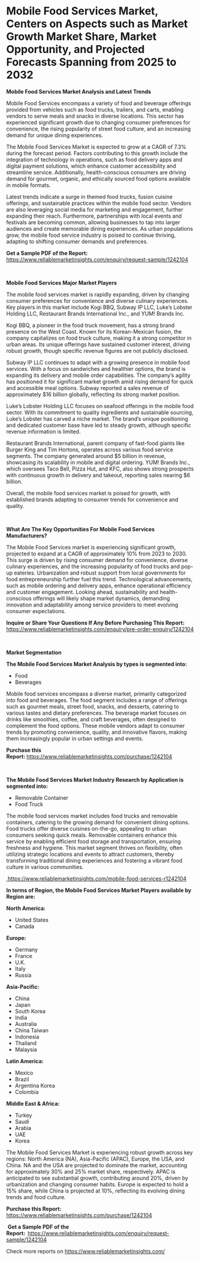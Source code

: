 <p><h1>Mobile Food Services Market, Centers on Aspects such as Market Growth Market Share, Market Opportunity, and Projected Forecasts Spanning from 2025 to 2032</h1></p><p><strong>Mobile Food Services Market Analysis and Latest Trends</strong></p>
<p><p>Mobile Food Services encompass a variety of food and beverage offerings provided from vehicles such as food trucks, trailers, and carts, enabling vendors to serve meals and snacks in diverse locations. This sector has experienced significant growth due to changing consumer preferences for convenience, the rising popularity of street food culture, and an increasing demand for unique dining experiences.</p><p>The Mobile Food Services Market is expected to grow at a CAGR of 7.3% during the forecast period. Factors contributing to this growth include the integration of technology in operations, such as food delivery apps and digital payment solutions, which enhance customer accessibility and streamline service. Additionally, health-conscious consumers are driving demand for gourmet, organic, and ethically sourced food options available in mobile formats.</p><p>Latest trends indicate a surge in themed food trucks, fusion cuisine offerings, and sustainable practices within the mobile food sector. Vendors are also leveraging social media for marketing and engagement, further expanding their reach. Furthermore, partnerships with local events and festivals are becoming common, allowing businesses to tap into larger audiences and create memorable dining experiences. As urban populations grow, the mobile food service industry is poised to continue thriving, adapting to shifting consumer demands and preferences.</p></p>
<p><strong>Get a Sample PDF of the Report:&nbsp;</strong> <a href="https://www.reliablemarketinsights.com/enquiry/request-sample/1242104?utm_campaign=2135&utm_medium=2&utm_source=Github&utm_content=ia&utm_term=14022025&utm_id=mobile-food-services">https://www.reliablemarketinsights.com/enquiry/request-sample/1242104</a></p>
<p>&nbsp;</p>
<p><strong>Mobile Food Services Major Market Players</strong></p>
<p><p>The mobile food services market is rapidly expanding, driven by changing consumer preferences for convenience and diverse culinary experiences. Key players in this market include Kogi BBQ, Subway IP LLC, Luke’s Lobster Holding LLC, Restaurant Brands International Inc., and YUM! Brands Inc.</p><p>Kogi BBQ, a pioneer in the food truck movement, has a strong brand presence on the West Coast. Known for its Korean-Mexican fusion, the company capitalizes on food truck culture, making it a strong competitor in urban areas. Its unique offerings have sustained customer interest, driving robust growth, though specific revenue figures are not publicly disclosed.</p><p>Subway IP LLC continues to adapt with a growing presence in mobile food services. With a focus on sandwiches and healthier options, the brand is expanding its delivery and mobile order capabilities. The company’s agility has positioned it for significant market growth amid rising demand for quick and accessible meal options. Subway reported a sales revenue of approximately $16 billion globally, reflecting its strong market position.</p><p>Luke’s Lobster Holding LLC focuses on seafood offerings in the mobile food sector. With its commitment to quality ingredients and sustainable sourcing, Luke’s Lobster has carved a niche market. The brand’s unique positioning and dedicated customer base have led to steady growth, although specific revenue information is limited.</p><p>Restaurant Brands International, parent company of fast-food giants like Burger King and Tim Hortons, operates across various food service segments. The company generated around $5 billion in revenue, showcasing its scalability in mobile and digital ordering. YUM! Brands Inc., which oversees Taco Bell, Pizza Hut, and KFC, also shows strong prospects with continuous growth in delivery and takeout, reporting sales nearing $6 billion.</p><p>Overall, the mobile food services market is poised for growth, with established brands adapting to consumer trends for convenience and quality.</p></p>
<p>&nbsp;</p>
<p><strong>What Are The Key Opportunities For Mobile Food Services Manufacturers?</strong></p>
<p><p>The Mobile Food Services market is experiencing significant growth, projected to expand at a CAGR of approximately 10% from 2023 to 2030. This surge is driven by rising consumer demand for convenience, diverse culinary experiences, and the increasing popularity of food trucks and pop-up eateries. Urbanization and robust support from local governments for food entrepreneurship further fuel this trend. Technological advancements, such as mobile ordering and delivery apps, enhance operational efficiency and customer engagement. Looking ahead, sustainability and health-conscious offerings will likely shape market dynamics, demanding innovation and adaptability among service providers to meet evolving consumer expectations.</p></p>
<p><strong>Inquire or Share Your Questions If Any Before Purchasing This Report:</strong> <a href="https://www.reliablemarketinsights.com/enquiry/pre-order-enquiry/1242104?utm_campaign=2135&utm_medium=2&utm_source=Github&utm_content=ia&utm_term=14022025&utm_id=mobile-food-services">https://www.reliablemarketinsights.com/enquiry/pre-order-enquiry/1242104</a></p>
<p>&nbsp;</p>
<p><strong>Market Segmentation</strong></p>
<p><strong>The Mobile Food Services Market Analysis by types is segmented into:</strong></p>
<p><ul><li>Food</li><li>Beverages</li></ul></p>
<p><p>Mobile food services encompass a diverse market, primarily categorized into food and beverages. The food segment includes a range of offerings such as gourmet meals, street food, snacks, and desserts, catering to various tastes and dietary preferences. The beverage market focuses on drinks like smoothies, coffee, and craft beverages, often designed to complement the food options. These mobile vendors adapt to consumer trends by promoting convenience, quality, and innovative flavors, making them increasingly popular in urban settings and events.</p></p>
<p><strong>Purchase this Report:&nbsp;</strong><a href="https://www.reliablemarketinsights.com/purchase/1242104?utm_campaign=2135&utm_medium=2&utm_source=Github&utm_content=ia&utm_term=14022025&utm_id=mobile-food-services">https://www.reliablemarketinsights.com/purchase/1242104</a></p>
<p>&nbsp;</p>
<p><strong>The Mobile Food Services Market Industry Research by Application is segmented into:</strong></p>
<p><ul><li>Removable Container</li><li>Food Truck</li></ul></p>
<p><p>The mobile food services market includes food trucks and removable containers, catering to the growing demand for convenient dining options. Food trucks offer diverse cuisines on-the-go, appealing to urban consumers seeking quick meals. Removable containers enhance this service by enabling efficient food storage and transportation, ensuring freshness and hygiene. This market segment thrives on flexibility, often utilizing strategic locations and events to attract customers, thereby transforming traditional dining experiences and fostering a vibrant food culture in various communities.</p></p>
<p><a href="https://www.reliablemarketinsights.com/mobile-food-services-r1242104?utm_campaign=2135&utm_medium=2&utm_source=Github&utm_content=ia&utm_term=14022025&utm_id=mobile-food-services">&nbsp;https://www.reliablemarketinsights.com/mobile-food-services-r1242104</a></p>
<p><strong>In terms of Region, the Mobile Food Services Market Players available by Region are:</strong></p>
<p>
    <p> <strong> North America: </strong>
        <ul>
            <li>United States</li>
            <li>Canada</li>
        </ul>
        </p> 
    <p> <strong> Europe: </strong>
        <ul>
            <li>Germany</li>
            <li>France</li>
            <li>U.K.</li>
            <li>Italy</li>
            <li>Russia</li>
        </ul>
        </p> 
    <p> <strong> Asia-Pacific: </strong>
        <ul>
            <li>China</li>
            <li>Japan</li>
            <li>South Korea</li>
            <li>India</li>
            <li>Australia</li>
            <li>China Taiwan</li>
            <li>Indonesia</li>
            <li>Thailand</li>
            <li>Malaysia</li>
        </ul>
        </p> 
    <p> <strong> Latin America: </strong>
        <ul>
            <li>Mexico</li>
            <li>Brazil</li>
            <li>Argentina Korea</li>
            <li>Colombia</li>
        </ul>
        </p> 
    <p> <strong> Middle East & Africa: </strong>
        <ul>
            <li>Turkey</li>
            <li>Saudi</li>
            <li>Arabia</li>
            <li>UAE</li>
            <li>Korea</li>
        </ul>
    </p>
    </p>
<p><p>The Mobile Food Services Market is experiencing robust growth across key regions: North America (NA), Asia-Pacific (APAC), Europe, the USA, and China. NA and the USA are projected to dominate the market, accounting for approximately 30% and 25% market share, respectively. APAC is anticipated to see substantial growth, contributing around 20%, driven by urbanization and changing consumer habits. Europe is expected to hold a 15% share, while China is projected at 10%, reflecting its evolving dining trends and food culture.</p></p>
<p><strong>Purchase this Report: </strong><a href="https://www.reliablemarketinsights.com/purchase/1242104?utm_campaign=2135&utm_medium=2&utm_source=Github&utm_content=ia&utm_term=14022025&utm_id=mobile-food-services">https://www.reliablemarketinsights.com/purchase/1242104</a></p>
<p>&nbsp;<strong>Get a Sample PDF of the Report:&nbsp;&nbsp;</strong><a href="https://www.reliablemarketinsights.com/enquiry/request-sample/1242104?utm_campaign=2135&utm_medium=2&utm_source=Github&utm_content=ia&utm_term=14022025&utm_id=mobile-food-services">https://www.reliablemarketinsights.com/enquiry/request-sample/1242104</a></p>
<p><strong></strong></p>
<p>Check more reports on <a href="https://www.reliablemarketinsights.com/?utm_campaign=2135&utm_medium=2&utm_source=Github&utm_content=ia&utm_term=14022025&utm_id=mobile-food-services">https://www.reliablemarketinsights.com/</a></p>